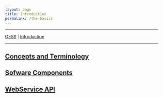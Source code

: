 ```yaml
---
layout: page
title: Introduction
permalink: /the-basics
---
```


<hr/>
<p style="margin: 0"><a href="/">OESS</a> | <a href="/the-basics">Introduction</a></p>
<hr style="margin-bottom: 15px"/>

## <a href="/the-basics/concepts-and-terminology.html">Concepts and Terminology</a>

## <a href="/the-basics/components.html">Sofware Components</a>

## <a href="/the-basics/api.html">WebService API</a>
